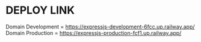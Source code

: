 # DEPLOY LINK

Domain Development = https://expressjs-development-6fcc.up.railway.app/
Domain Production = https://expressjs-production-fcf1.up.railway.app/
